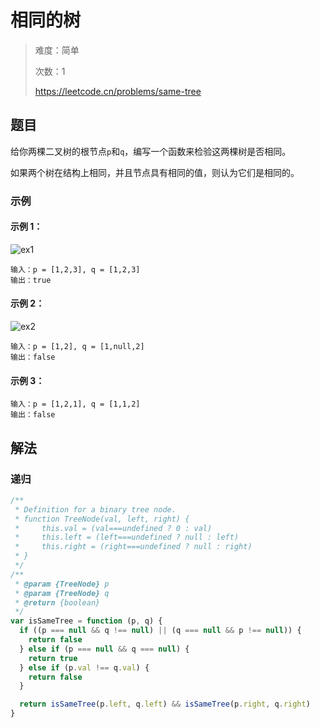 # 相同的树

> 难度：简单
>
> 次数：1
>
> https://leetcode.cn/problems/same-tree

## 题目

给你两棵二叉树的根节点`p`和`q`，编写一个函数来检验这两棵树是否相同。

如果两个树在结构上相同，并且节点具有相同的值，则认为它们是相同的。

### 示例

#### 示例 1：

![ex1](https://assets.leetcode.com/uploads/2020/12/20/ex1.jpg)

```
输入：p = [1,2,3], q = [1,2,3]
输出：true
```

#### 示例 2：

![ex2](https://assets.leetcode.com/uploads/2020/12/20/ex2.jpg)

```
输入：p = [1,2], q = [1,null,2]
输出：false
```

#### 示例 3：

```
输入：p = [1,2,1], q = [1,1,2]
输出：false
```

## 解法

### 递归

```javascript
/**
 * Definition for a binary tree node.
 * function TreeNode(val, left, right) {
 *     this.val = (val===undefined ? 0 : val)
 *     this.left = (left===undefined ? null : left)
 *     this.right = (right===undefined ? null : right)
 * }
 */
/**
 * @param {TreeNode} p
 * @param {TreeNode} q
 * @return {boolean}
 */
var isSameTree = function (p, q) {
  if ((p === null && q !== null) || (q === null && p !== null)) {
    return false
  } else if (p === null && q === null) {
    return true
  } else if (p.val !== q.val) {
    return false
  }

  return isSameTree(p.left, q.left) && isSameTree(p.right, q.right)
}
```
